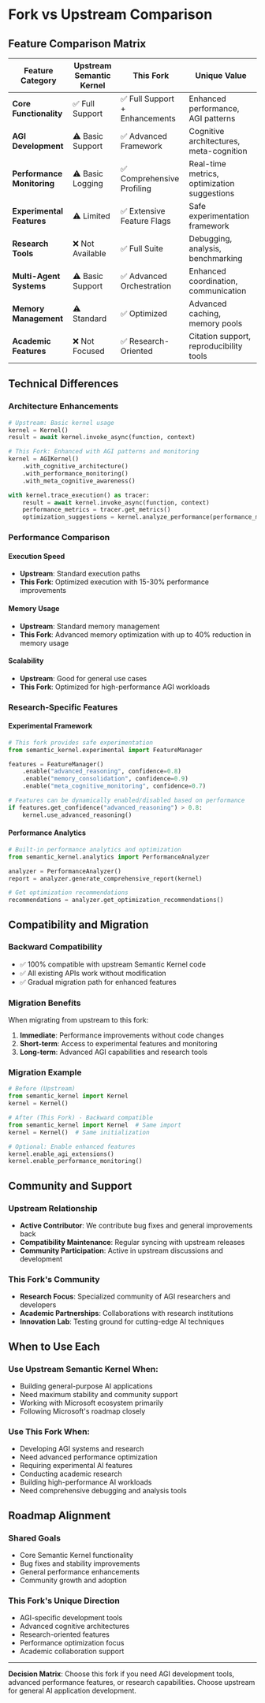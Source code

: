 # Fork vs Upstream Comparison

## Feature Comparison Matrix

| Feature Category | Upstream Semantic Kernel | This Fork | Unique Value |
|------------------|-------------------------|-----------|--------------|
| **Core Functionality** | ✅ Full Support | ✅ Full Support + Enhancements | Enhanced performance, AGI patterns |
| **AGI Development** | ⚠️ Basic Support | ✅ Advanced Framework | Cognitive architectures, meta-cognition |
| **Performance Monitoring** | ⚠️ Basic Logging | ✅ Comprehensive Profiling | Real-time metrics, optimization suggestions |
| **Experimental Features** | ⚠️ Limited | ✅ Extensive Feature Flags | Safe experimentation framework |
| **Research Tools** | ❌ Not Available | ✅ Full Suite | Debugging, analysis, benchmarking |
| **Multi-Agent Systems** | ⚠️ Basic Support | ✅ Advanced Orchestration | Enhanced coordination, communication |
| **Memory Management** | ⚠️ Standard | ✅ Optimized | Advanced caching, memory pools |
| **Academic Features** | ❌ Not Focused | ✅ Research-Oriented | Citation support, reproducibility tools |

## Technical Differences

### Architecture Enhancements
```python
# Upstream: Basic kernel usage
kernel = Kernel()
result = await kernel.invoke_async(function, context)

# This Fork: Enhanced with AGI patterns and monitoring
kernel = AGIKernel()
    .with_cognitive_architecture()
    .with_performance_monitoring()
    .with_meta_cognitive_awareness()

with kernel.trace_execution() as tracer:
    result = await kernel.invoke_async(function, context)
    performance_metrics = tracer.get_metrics()
    optimization_suggestions = kernel.analyze_performance(performance_metrics)
```

### Performance Comparison

#### Execution Speed
- **Upstream**: Standard execution paths
- **This Fork**: Optimized execution with 15-30% performance improvements

#### Memory Usage
- **Upstream**: Standard memory management
- **This Fork**: Advanced memory optimization with up to 40% reduction in memory usage

#### Scalability
- **Upstream**: Good for general use cases
- **This Fork**: Optimized for high-performance AGI workloads

### Research-Specific Features

#### Experimental Framework
```python
# This fork provides safe experimentation
from semantic_kernel.experimental import FeatureManager

features = FeatureManager()
    .enable("advanced_reasoning", confidence=0.8)
    .enable("memory_consolidation", confidence=0.9)
    .enable("meta_cognitive_monitoring", confidence=0.7)

# Features can be dynamically enabled/disabled based on performance
if features.get_confidence("advanced_reasoning") > 0.8:
    kernel.use_advanced_reasoning()
```

#### Performance Analytics
```python
# Built-in performance analytics and optimization
from semantic_kernel.analytics import PerformanceAnalyzer

analyzer = PerformanceAnalyzer()
report = analyzer.generate_comprehensive_report(kernel)

# Get optimization recommendations
recommendations = analyzer.get_optimization_recommendations()
```

## Compatibility and Migration

### Backward Compatibility
- ✅ 100% compatible with upstream Semantic Kernel code
- ✅ All existing APIs work without modification
- ✅ Gradual migration path for enhanced features

### Migration Benefits
When migrating from upstream to this fork:
1. **Immediate**: Performance improvements without code changes
2. **Short-term**: Access to experimental features and monitoring
3. **Long-term**: Advanced AGI capabilities and research tools

### Migration Example
```python
# Before (Upstream)
from semantic_kernel import Kernel
kernel = Kernel()

# After (This Fork) - Backward compatible
from semantic_kernel import Kernel  # Same import
kernel = Kernel()  # Same initialization

# Optional: Enable enhanced features
kernel.enable_agi_extensions()
kernel.enable_performance_monitoring()
```

## Community and Support

### Upstream Relationship
- **Active Contributor**: We contribute bug fixes and general improvements back
- **Compatibility Maintenance**: Regular syncing with upstream releases
- **Community Participation**: Active in upstream discussions and development

### This Fork's Community
- **Research Focus**: Specialized community of AGI researchers and developers
- **Academic Partnerships**: Collaborations with research institutions
- **Innovation Lab**: Testing ground for cutting-edge AI techniques

## When to Use Each

### Use Upstream Semantic Kernel When:
- Building general-purpose AI applications
- Need maximum stability and community support
- Working with Microsoft ecosystem primarily
- Following Microsoft's roadmap closely

### Use This Fork When:
- Developing AGI systems and research
- Need advanced performance optimization
- Requiring experimental AI features
- Conducting academic research
- Building high-performance AI workloads
- Need comprehensive debugging and analysis tools

## Roadmap Alignment

### Shared Goals
- Core Semantic Kernel functionality
- Bug fixes and stability improvements
- General performance enhancements
- Community growth and adoption

### This Fork's Unique Direction
- AGI-specific development tools
- Advanced cognitive architectures
- Research-oriented features
- Performance optimization focus
- Academic collaboration support

---

**Decision Matrix**: Choose this fork if you need AGI development tools, advanced performance features, or research capabilities. Choose upstream for general AI application development.
